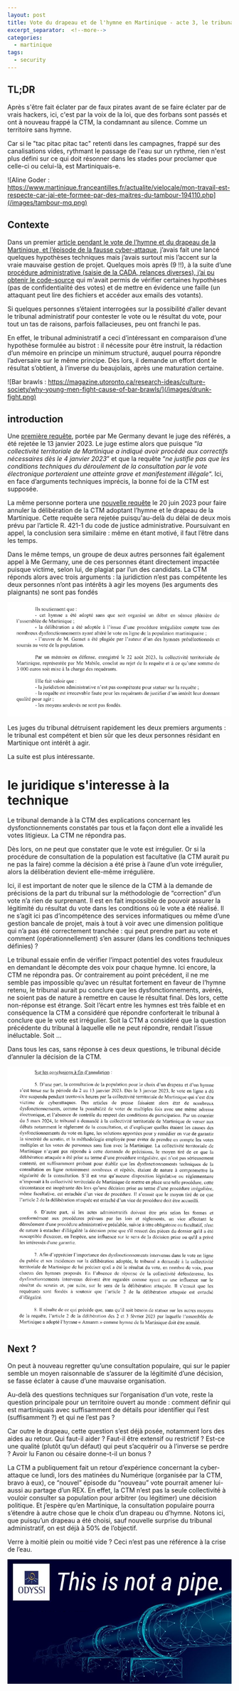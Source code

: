 ```yaml
---
layout: post
title: Vote du drapeau et de l'hymne en Martinique - acte 3, le tribunal administratif
excerpt_separator:  <!--more-->
categories:
  - martinique
tags:
  - security
---
```


## TL;DR

Après s'être fait éclater par de faux pirates avant de se faire éclater par de vrais hackers, ici, c'est par la voix de la loi, que des forbans sont passés et ont à nouveau frappé la CTM, la condamnant au silence. 
Comme un territoire sans hymne.

Car si le "tac pitac pitac tac" retenti dans les campagnes, frappé sur des canalisations vides, rythmant le passage de l'eau sur un rythme, rien n'est plus défini sur ce qui doit résonner dans les stades pour proclamer que celle-ci ou celui-là, est Martiniquais-e.



![Aline Goder : https://www.martinique.franceantilles.fr/actualite/vielocale/mon-travail-est-respecte-car-jai-ete-formee-par-des-maitres-du-tambour-194110.php](/images/tambour-mq.png)


## Contexte
Dans un premier [article pendant le vote de l’hymne et du drapeau de la Martinique, et l’épisode de la fausse cyber-attaque](https://guillem.lefait.fr/martinique/2023/01/10/drapeau-comme-un-symptome.html), j’avais fait une lancé quelques hypothèses techniques mais j’avais surtout mis l’accent sur la vraie mauvaise gestion de projet. 
Quelques mois après (9 !!), à la suite d’une [procédure administrative (saisie de la CADA, relances diverses), j’ai pu obtenir le code-source](https://guillem.lefait.fr/martinique/2023/10/01/revue-de-code-via-acces-document-administratif.html) qui m'avait permis de vérifier certaines hypothèses (pas de confidentialité des votes) et de mettre en évidence une faille (un attaquant peut lire des fichiers et accéder aux emails des votants).

Si quelques personnes s’étaient interrogées sur la possibilité d’aller devant le tribunal administratif pour contester le vote ou le résultat du vote, pour tout un tas de raisons, parfois fallacieuses, peu ont franchi le pas.

En effet, le tribunal administratif a ceci d’intéressant en comparaison d’une hypothèse formulée au bistrot : il nécessite pour être instruit, la rédaction d’un mémoire en principe un minimum structuré, auquel pourra répondre l’adversaire sur le même principe. Dès lors, il demande un effort dont le résultat s’obtient, à l’inverse du beaujolais, après une maturation certaine.


![Bar brawls : https://magazine.utoronto.ca/research-ideas/culture-society/why-young-men-fight-cause-of-bar-brawls/](/images/drunk-fight.png)

## introduction
Une [première requête](https://justice.pappers.fr/decision/fa5d9a411cfa156955c7e180913c0826808f2350), portée par Me Germany devant le juge des référés, a été rejetée le 13 janvier 2023. Le juge estime alors que puisque “_la collectivité territoriale de Martinique a indiqué avoir procédé aux correctifs nécessaires dès le 4 janvier 2023_” et que la requête “_ne justifie pas que les conditions techniques du déroulement de la consultation par le vote électronique porteraient une atteinte grave et manifestement illégale_“. Ici, en face d’arguments techniques imprécis, la bonne foi de la CTM est supposée.


La même personne portera une [nouvelle requête](https://justice.pappers.fr/decision/9aa32d2b8556eaadd429f7f7e7cf201d6efad59e) le 20 juin 2023 pour faire annuler la délibération de la CTM adoptant l’hymne et le drapeau de la Martinique.
Cette requête sera rejetée puisqu'au-delà du délai de deux mois prévu par l’article R. 421-1 du code de justice administrative. Poursuivant en appel, la conclusion sera similaire : même en étant motivé, il faut l’être dans les temps.

Dans le même temps, un groupe de deux autres personnes fait également appel à Me Germany, une de ces personnes étant directement impactée puisque victime, selon lui, de plagiat par l’un des candidats.
La CTM réponds alors avec trois arguments : 
la juridiction n’est pas compétente
les deux personnes n’ont pas intérêts à agir
les moyens (les arguments des plaignants) ne sont pas fondés

![Tribunal administratif - page 01](/images/ta-hymne-01.png)


Les juges du tribunal détruisent rapidement les deux premiers arguments : le tribunal est compétent et bien sûr que les deux personnes résidant en Martinique ont intérêt à agir.

La suite est plus intéressante.

# le juridique s'interesse à la technique
Le tribunal demande à la CTM des explications concernant les dysfonctionnements constatés par tous et la façon dont elle a invalidé les votes litigieux.
La CTM ne répondra pas. 

Dès lors, on ne peut que constater que le vote est irrégulier. Or si la procédure de consultation de la population est facultative (la CTM aurait pu ne pas la faire) comme la décision a été prise à l’aune d’un vote irrégulier, alors la délibération devient elle-même irrégulière.

Ici, il est important de noter que le silence de la CTM à la demande de précisions de la part du tribunal sur la méthodologie de “correction” d’un vote n’a rien de surprenant. Il est en fait impossible de pouvoir assurer la légitimité du résultat du vote dans les conditions où le vote a été réalisé.
Il ne s’agit ici pas d’incompétence des services informatiques ou même d’une gestion bancale de projet, mais à tout à voir avec une dimension politique qui n’a pas été correctement tranchée : qui peut prendre part au vote et comment (opérationnellement) s’en assurer (dans les conditions techniques définies) ?

Le tribunal essaie enfin de vérifier l’impact potentiel des votes frauduleux en demandant le décompte des voix pour chaque hymne.
Ici encore, la CTM ne répondra pas.
Or contrairement au point précédent, il ne me semble pas impossible qu’avec un résultat fortement en faveur de l’hymne retenu, le tribunal aurait pu conclure que les dysfonctionnements, avérés, ne soient pas de nature à remettre en cause le résultat final. 
Dès lors, cette non-réponse est étrange. Soit l’écart entre les hymnes est très faible et en conséquence la CTM a considéré que répondre conforterait le tribunal à conclure que le vote est irrégulier. Soit la CTM a considéré que la question précédente du tribunal à laquelle elle ne peut répondre, rendait l’issue inéluctable. Soit …

Dans tous les cas, sans réponse à ces deux questions, le tribunal décide d’annuler la décision de la CTM.

![Tribunal administratif - page 03](/images/ta-hymne-02.png)

## Next ?

On peut à nouveau regretter qu’une consultation populaire, qui sur le papier semble un moyen raisonnable de s’assurer de la légitimité d’une décision, se fasse éclater à cause d’une mauvaise organisation.

Au-delà des questions techniques sur l’organisation d’un vote, reste la question principale pour un territoire ouvert au monde : comment définir qui est martiniquais avec suffisamment de détails pour identifier qui l’est (suffisamment ?) et qui ne l’est pas ?

Car outre le drapeau, cette question s’est déjà posée, notamment lors des aides au retour. Qui faut-il aider ? Faut-il être extensif ou restrictif ? Est-ce une qualité (plutôt qu’un défaut) qui peut s’acquérir ou à l’inverse se perdre ? Avoir lu Fanon ou césaire donne-t-il un bonus ?



La CTM a publiquement fait un retour d’expérience concernant la cyber-attaque ce lundi, lors des matinées du Numérique (organisée par la CTM, bravo à eux), ce “nouvel” épisode du “nouveau” vote pourrait amener lui-aussi au partage d’un REX. En effet, la CTM n’est pas la seule collectivité à vouloir consulter sa population pour arbitrer (ou légitimer) une décision politique. Et j’espère qu’en Martinique, la consultation populaire pourra s’étendre à autre chose que le choix d’un drapeau ou d’hymne. Notons ici, que puisqu’un drapeau a été choisi, sauf nouvelle surprise du tribunal administratif, on est déjà à 50% de l’objectif.

Verre à moitié plein ou moitié vide ?
Ceci n’est pas une référence à la crise de l’eau.

![not a pipe, credit to odyssi](/images/this-is-not-a-pipe.png)
